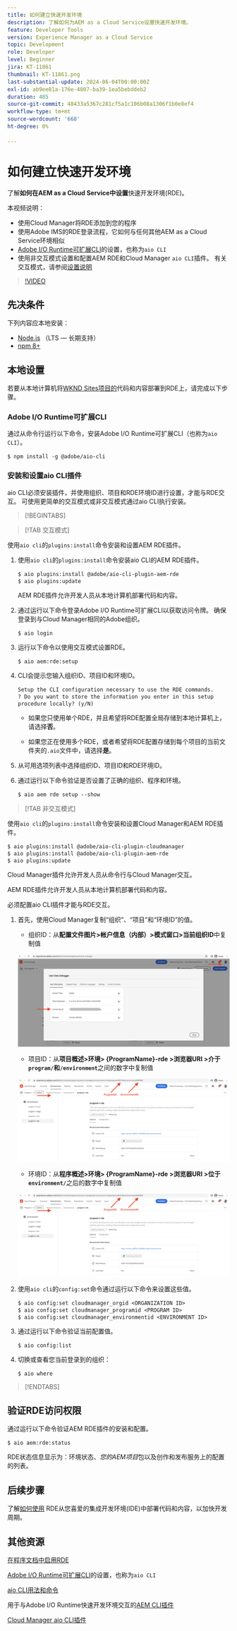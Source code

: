 ```yaml
---
title: 如何建立快速开发环境
description: 了解如何为AEM as a Cloud Service设置快速开发环境。
feature: Developer Tools
version: Experience Manager as a Cloud Service
topic: Development
role: Developer
level: Beginner
jira: KT-11861
thumbnail: KT-11861.png
last-substantial-update: 2024-06-04T00:00:00Z
exl-id: ab9ee81a-176e-4807-ba39-1ea5bebddeb2
duration: 485
source-git-commit: 48433a5367c281cf5a1c106b08a1306f1b0e8ef4
workflow-type: tm+mt
source-wordcount: '668'
ht-degree: 0%

---
```


# 如何建立快速开发环境

了解&#x200B;**如何在AEM as a Cloud Service中设置**&#x200B;快速开发环境(RDE)。

本视频说明：

- 使用Cloud Manager将RDE添加到您的程序
- 使用Adobe IMS的RDE登录流程，它如何与任何其他AEM as a Cloud Service环境相似
- [Adobe I/O Runtime可扩展CLI](https://developer.adobe.com/runtime/docs/guides/tools/cli_install/)的设置，也称为`aio CLI`
- 使用非交互模式设置和配置AEM RDE和Cloud Manager `aio CLI`插件。 有关交互模式，请参阅[设置说明](#setup-the-aem-rde-plugin)

>[!VIDEO](https://video.tv.adobe.com/v/3415490?quality=12&learn=on)

## 先决条件

下列内容应本地安装：

- [Node.js](https://nodejs.org/en/) （LTS — 长期支持）
- [npm 8+](https://docs.npmjs.com/)

## 本地设置

若要从本地计算机将[WKND Sites项目的](https://github.com/adobe/aem-guides-wknd#aem-wknd-sites-project)代码和内容部署到RDE上，请完成以下步骤。

### Adobe I/O Runtime可扩展CLI

通过从命令行运行以下命令，安装Adobe I/O Runtime可扩展CLI（也称为`aio CLI`）。

```shell
$ npm install -g @adobe/aio-cli
```

### 安装和设置aio CLI插件

aio CLI必须安装插件，并使用组织、项目和RDE环境ID进行设置，才能与RDE交互。 可使用更简单的交互模式或非交互模式通过aio CLI执行安装。

>[!BEGINTABS]

>[!TAB 交互模式]

使用`aio cli`的`plugins:install`命令安装和设置AEM RDE插件。

1. 使用`aio cli`的`plugins:install`命令安装aio CLI的AEM RDE插件。

   ```shell
   $ aio plugins:install @adobe/aio-cli-plugin-aem-rde    
   $ aio plugins:update
   ```

   AEM RDE插件允许开发人员从本地计算机部署代码和内容。

2. 通过运行以下命令登录Adobe I/O Runtime可扩展CLI以获取访问令牌。 确保登录到与Cloud Manager相同的Adobe组织。

   ```shell
   $ aio login
   ```

3. 运行以下命令以使用交互模式设置RDE。

   ```shell
   $ aio aem:rde:setup
   ```

4. CLI会提示您输入组织ID、项目ID和环境ID。

   ```shell
   Setup the CLI configuration necessary to use the RDE commands.
   ? Do you want to store the information you enter in this setup procedure locally? (y/N)
   ```

   - 如果您只使用单个RDE，并且希望将RDE配置全局存储到本地计算机上，请选择&#x200B;__否__。

   - 如果您正在使用多个RDE，或者希望将RDE配置存储到每个项目的当前文件夹的`.aio`文件中，请选择&#x200B;__是__。

5. 从可用选项列表中选择组织ID、项目ID和RDE环境ID。

6. 通过运行以下命令验证是否设置了正确的组织、程序和环境。

   ```shell
   $ aio aem rde setup --show
   ```

>[!TAB 非交互模式]

使用`aio cli`的`plugins:install`命令安装和设置Cloud Manager和AEM RDE插件。

```shell
$ aio plugins:install @adobe/aio-cli-plugin-cloudmanager
$ aio plugins:install @adobe/aio-cli-plugin-aem-rde
$ aio plugins:update
```

Cloud Manager插件允许开发人员从命令行与Cloud Manager交互。

AEM RDE插件允许开发人员从本地计算机部署代码和内容。

必须配置aio CLI插件才能与RDE交互。

1. 首先，使用Cloud Manager复制“组织”、“项目”和“环境ID”的值。

   - 组织ID：从&#x200B;**配置文件图片>帐户信息（内部）>模式窗口>当前组织ID**&#x200B;中复制值

   ![组织ID](./assets/Org-ID.png)

   - 项目ID：从&#x200B;**项目概述>环境> {ProgramName}-rde >浏览器URI >介于`program/`和`/environment`**&#x200B;之间的数字中复制值

   ![项目和环境ID](./assets/Program-Environment-Id.png)

   - 环境ID：从&#x200B;**程序概述>环境> {ProgramName}-rde >浏览器URI >位于`environment/`**&#x200B;之后的数字中复制值

   ![项目和环境ID](./assets/Program-Environment-Id.png)

1. 使用`aio cli`的`config:set`命令通过运行以下命令来设置这些值。

   ```shell
   $ aio config:set cloudmanager_orgid <ORGANIZATION ID>
   $ aio config:set cloudmanager_programid <PROGRAM ID>
   $ aio config:set cloudmanager_environmentid <ENVIRONMENT ID>
   ```

1. 通过运行以下命令验证当前配置值。

   ```shell
   $ aio config:list
   ```

1. 切换或查看您当前登录到的组织：

   ```shell
   $ aio where
   ```

>[!ENDTABS]

## 验证RDE访问权限

通过运行以下命令验证AEM RDE插件的安装和配置。

```shell
$ aio aem:rde:status
```

RDE状态信息显示为：环境状态、_您的AEM项目_&#x200B;包以及创作和发布服务上的配置的列表。

## 后续步骤

了解[如何使用](./how-to-use.md) RDE从您喜爱的集成开发环境(IDE)中部署代码和内容，以加快开发周期。


## 其他资源

[在程序文档中启用RDE](https://experienceleague.adobe.com/docs/experience-manager-cloud-service/content/implementing/developing/rapid-development-environments.html#enabling-rde-in-a-program)

[Adobe I/O Runtime可扩展CLI](https://developer.adobe.com/runtime/docs/guides/tools/cli_install/)的设置，也称为`aio CLI`

[aio CLI用法和命令](https://github.com/adobe/aio-cli#usage)

用于与Adobe I/O Runtime快速开发环境交互的[AEM CLI插件](https://github.com/adobe/aio-cli-plugin-aem-rde#aio-cli-plugin-aem-rde)

[Cloud Manager aio CLI插件](https://github.com/adobe/aio-cli-plugin-cloudmanager)
